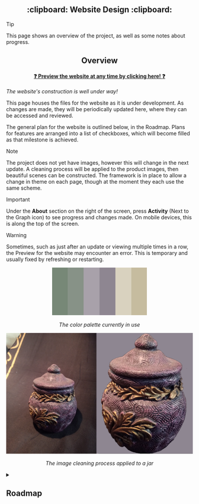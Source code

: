 <a name="top"></a>

<h2 align="center">
:clipboard: Website Design :clipboard:
</h2>

> [!Tip]
> This page shows an overview of the project, as well as some notes about progress.

<!-- Main Overview -->
<h2 align="center"> Overview </h2>

<h4 align="center">
  
  [:question: Preview the website at any time by clicking here! :question:](http://htmlpreview.github.io/?https://github.com/Fennifae/Website/blob/main/Pages/Age_Verification.html)
</h4>

*The website's construction is well under way!*

This page houses the files for the website as it is under development. As changes are made, they will be periodically updated here, where they can be accessed and reviewed.

The general plan for the website is outlined below, in the Roadmap. Plans for features are arranged into a list of checkboxes, which will become filled as that milestone is achieved.

> [!Note]
> The project does not yet have images, however this will change in the next update. A cleaning process will be applied to the product images, then beautiful scenes can be constructed. The framework is in place to allow a change in theme on each page, though at the moment they each use the same scheme.

> [!Important]
> Under the **About** section on the right of the screen, press **Activity** (Next to the Graph icon) to see progress and changes made. On mobile devices, this is along the top of the screen.

> [!Warning]
> Sometimes, such as just after an update or viewing multiple times in a row, the Preview for the website may encounter an error. This is temporary and usually fixed by refreshing or restarting.

<div style="text-align:center">

![alt text](./Images/Palette.png)

</div>
<div style="text-align:center">

*The color palette currently in use*

</div>

<div style="text-align:center">

![alt text](./Images/Jar.png)

</div>
<div style="text-align:center">

*The image cleaning process applied to a jar*

</div>

<!-- Roadmap -->
<details>
  <summary><h2>Roadmap</h2></summary>

### *Roadmap* :white_check_mark:
- [x] *Complete the roadmap*

<table><tr><td>

### Age Restriction :white_check_mark:

- [x] A page which redirects to the homepage upon confirming age


> *This page sholud have an inviting layout, featuring a panel with two buttons. One should allow the user to confirm that they are over 21, while the other exits the page.*

<br></td></tr></table>
<table><tr><td>

### Homepage :o:
- [ ] Welcome (Who we are)

> *The 'welcome' section is the first thing the user sees (after age verification). This should be inviting and colorful, drawing the user further into the site. Some simple text can accompany some general images of the store.*

- [ ] General information (About us)

> *The 'general information' panel should showcase some pictures of the store, as well as stating a some simple information about it, such as how long the store has been open.*

- [ ] Product showcase (Featured products)

> *The 'product showcase' panel should display a slideshow of high-quality images, captioned with simple information about the items. Clicking on one of these images would direct the user to the main page for those products.*

- [ ] Footer (Contact info)

> *The 'footer' (at the bootm of the page) typically has the store's phone number, email, and address.*

<br></td></tr></table>
<table><tr><td>

### The Lounge :o:

- [ ] Showcase the Lounge

> *This page should feature pictures of the lounge from many different angles, stating various features such as the TV, chalkboard, and games. Some information can be included here which references memberships.*

<br></td></tr></table>
<table><tr><td>

### Crystals :o:

- [ ] Arrange into general categories

> *Due to the revolving nature of inventory, stones can be described better by general type (Jewelery, Obelisk, Geode) than by direct description (3" Amethyst Palm). The 'categories' panel should feature pictures with collections of items belonging to that category. Clicking one of these images would bring the user to a page with some examples.*

- [ ] Showcase products individually (Images and descriptions)

> *Due to the revolving nature of inventory, stones are show as examples of the products available at the store. These sub-pages should feature as many images of the current inventory as possible. It should be clearly implied that these items may not always be in stock, and that the customer should 'discover'.*

<br></td></tr></table>
<table><tr><td>

### Decor :o:

- [ ] Arrange into general categories
- [ ] Showcase products individually (Images and descriptions)

> *This page will also follow a similar design to the 'crystals' page. Categories include items such as tapestries, insence products, and artwork.*

<br></td></tr></table>
<table><tr><td>

### CBD Products :o:

- [ ] Arrange into general categories
- [ ] Showcase products individually (Images and descriptions)

> *This page will follow a similar design to the 'crystals' page. Legal disclaimers will be placed where necessary.*

<br></td></tr></table>



</details>
